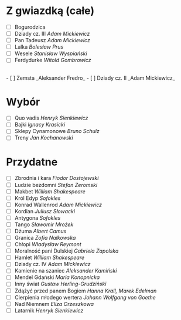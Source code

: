 # Z gwiazdką (całe)

- [ ] Bogurodzica
- [ ] Dziady cz. III _Adam Mickiewicz_
- [ ] Pan Tadeusz _Adam Mickiewicz_
- [ ] Lalka _Bolesław Prus_
- [ ] Wesele _Stanisław Wyspiański_
- [ ] Ferdydurke _Witold Gombrowicz_
<br>
- [ ] Zemsta _Aleksander Fredro_
- [ ] Dziady cz. II _Adam Mickiewicz_

# Wybór
- [ ] Quo vadis _Henryk Sienkiewicz_
- [ ] Bajki _Ignacy Krasicki_
- [ ] Sklepy Cynamonowe _Bruno Schulz_
- [ ] Treny _Jan Kochanowski_

# Przydatne
- [ ] Zbrodnia i kara _Fiodor Dostojewski_
- [ ] Ludzie bezdomni _Stefan Żeromski_
- [ ] Makbet _William Shakespeare_
- [ ] Król Edyp _Sofokles_
- [ ] Konrad Wallenrod _Adam Mickiewicz_
- [ ] Kordian _Juliusz Słowacki_
- [ ] Antygona _Sofokles_
- [ ] Tango _Sławomir Mrożek_
- [ ] Dżuma _Albert Camus_
- [ ] Granica _Zofia Nałkowska_
- [ ] Chłopi _Władysław Reymont_
- [ ] Moralność pani Dulskiej _Gabriela Zapolska_
- [ ] Hamlet _William Shakespeare_
- [ ] Dziady cz. IV _Adam Mickiewicz_
- [ ] Kamienie na szaniec _Aleksander Kamiński_
- [ ] Mendel Gdański _Maria Konopnicka_
- [ ] Inny świat _Gustaw Herling-Grudziński_
- [ ] Zdążyć przed panem Bogiem _Hanna Krall, Marek Edelman_
- [ ] Cierpienia młodego wertera _Johann Wolfgang von Goethe_
- [ ] Nad Niemnem _Eliza Orzeszkowa_
- [ ] Latarnik _Henryk Sienkiewicz_

<script>
    // save
    window.addEventListener('beforeunload', function (e) {
        window.localStorage.checked_lektury = Array.from(document.querySelectorAll("input.task-list-item-checkbox")).filter((it)=>it.checked).map((it)=>it.parentNode.innerText)
    })

    // load
    Array.from(document.querySelectorAll("li.task-list-item")).filter((it)=>(window.localStorage.checked_lektury||[]).includes(it.innerText)).forEach((it) => {
        it.querySelector("input.task-list-item-checkbox").checked = true
    })

</script>